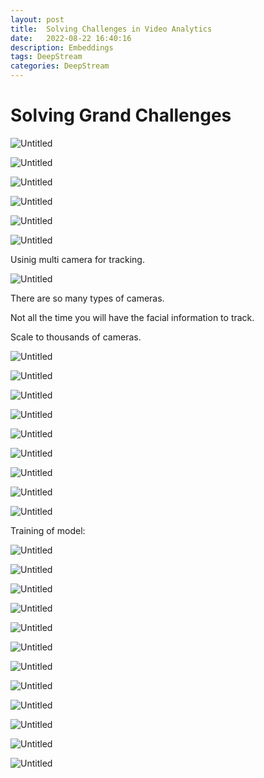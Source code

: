 ```yaml
---
layout: post
title:  Solving Challenges in Video Analytics
date:   2022-08-22 16:40:16
description: Embeddings
tags: DeepStream
categories: DeepStream
---
```


# Solving Grand Challenges

![Untitled](assets/img/Solving_Grand_Challenge/Solving%20Grand%20Challenges%20113ab24cc0404115802c2d52dcc7b2d3/Untitled.png)

![Untitled](assets/img/Solving_Grand_Challenge/Solving%20Grand%20Challenges%20113ab24cc0404115802c2d52dcc7b2d3/Untitled%201.png)

![Untitled](assets/img/Solving_Grand_Challenge/Solving%20Grand%20Challenges%20113ab24cc0404115802c2d52dcc7b2d3/Untitled%202.png)

![Untitled](assets/img/Solving_Grand_Challenge/Solving%20Grand%20Challenges%20113ab24cc0404115802c2d52dcc7b2d3/Untitled%203.png)

![Untitled](assets/img/Solving_Grand_Challenge/Solving%20Grand%20Challenges%20113ab24cc0404115802c2d52dcc7b2d3/Untitled%204.png)

![Untitled](assets/img/Solving_Grand_Challenge/Solving%20Grand%20Challenges%20113ab24cc0404115802c2d52dcc7b2d3/Untitled%205.png)

Usinig multi camera for tracking.

![Untitled](assets/img/Solving_Grand_Challenge/Solving%20Grand%20Challenges%20113ab24cc0404115802c2d52dcc7b2d3/Untitled%206.png)

There are so many types of cameras.

Not all the time you will have the facial information to track.

Scale to thousands of cameras.

![Untitled](assets/img/Solving_Grand_Challenge/Solving%20Grand%20Challenges%20113ab24cc0404115802c2d52dcc7b2d3/Untitled%207.png)

![Untitled](assets/img/Solving_Grand_Challenge/Solving%20Grand%20Challenges%20113ab24cc0404115802c2d52dcc7b2d3/Untitled%208.png)

![Untitled](assets/img/Solving_Grand_Challenge/Solving%20Grand%20Challenges%20113ab24cc0404115802c2d52dcc7b2d3/Untitled%209.png)

![Untitled](assets/img/Solving_Grand_Challenge/Solving%20Grand%20Challenges%20113ab24cc0404115802c2d52dcc7b2d3/Untitled%2010.png)

![Untitled](assets/img/Solving_Grand_Challenge/Solving%20Grand%20Challenges%20113ab24cc0404115802c2d52dcc7b2d3/Untitled%2011.png)

![Untitled](assets/img/Solving_Grand_Challenge/Solving%20Grand%20Challenges%20113ab24cc0404115802c2d52dcc7b2d3/Untitled%2012.png)

![Untitled](assets/img/Solving_Grand_Challenge/Solving%20Grand%20Challenges%20113ab24cc0404115802c2d52dcc7b2d3/Untitled%2013.png)

![Untitled](assets/img/Solving_Grand_Challenge/Solving%20Grand%20Challenges%20113ab24cc0404115802c2d52dcc7b2d3/Untitled%2014.png)

![Untitled](assets/img/Solving_Grand_Challenge/Solving%20Grand%20Challenges%20113ab24cc0404115802c2d52dcc7b2d3/Untitled%2015.png)

Training of model:

![Untitled](assets/img/Solving_Grand_Challenge/Solving%20Grand%20Challenges%20113ab24cc0404115802c2d52dcc7b2d3/Untitled%2016.png)

![Untitled](assets/img/Solving_Grand_Challenge/Solving%20Grand%20Challenges%20113ab24cc0404115802c2d52dcc7b2d3/Untitled%2017.png)

![Untitled](assets/img/Solving_Grand_Challenge/Solving%20Grand%20Challenges%20113ab24cc0404115802c2d52dcc7b2d3/Untitled%2018.png)

![Untitled](assets/img/Solving_Grand_Challenge/Solving%20Grand%20Challenges%20113ab24cc0404115802c2d52dcc7b2d3/Untitled%2019.png)

![Untitled](assets/img/Solving_Grand_Challenge/Solving%20Grand%20Challenges%20113ab24cc0404115802c2d52dcc7b2d3/Untitled%2020.png)

![Untitled](assets/img/Solving_Grand_Challenge/Solving%20Grand%20Challenges%20113ab24cc0404115802c2d52dcc7b2d3/Untitled%2021.png)

![Untitled](assets/img/Solving_Grand_Challenge/Solving%20Grand%20Challenges%20113ab24cc0404115802c2d52dcc7b2d3/Untitled%2022.png)

![Untitled](assets/img/Solving_Grand_Challenge/Solving%20Grand%20Challenges%20113ab24cc0404115802c2d52dcc7b2d3/Untitled%2023.png)

![Untitled](assets/img/Solving_Grand_Challenge/Solving%20Grand%20Challenges%20113ab24cc0404115802c2d52dcc7b2d3/Untitled%2024.png)

![Untitled](assets/img/Solving_Grand_Challenge/Solving%20Grand%20Challenges%20113ab24cc0404115802c2d52dcc7b2d3/Untitled%2025.png)

![Untitled](assets/img/Solving_Grand_Challenge/Solving%20Grand%20Challenges%20113ab24cc0404115802c2d52dcc7b2d3/Untitled%2026.png)

![Untitled](assets/img/Solving_Grand_Challenge/Solving%20Grand%20Challenges%20113ab24cc0404115802c2d52dcc7b2d3/Untitled%2027.png)